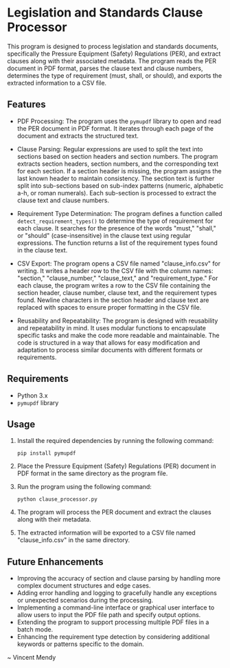 # Legislation and Standards Clause Processor

This program is designed to process legislation and standards documents, specifically the Pressure Equipment (Safety) Regulations (PER), and extract clauses along with their associated metadata. The program reads the PER document in PDF format, parses the clause text and clause numbers, determines the type of requirement (must, shall, or should), and exports the extracted information to a CSV file.

## Features

- PDF Processing: The program uses the `pymupdf` library to open and read the PER document in PDF format. It iterates through each page of the document and extracts the structured text.

- Clause Parsing: Regular expressions are used to split the text into sections based on section headers and section numbers. The program extracts section headers, section numbers, and the corresponding text for each section. If a section header is missing, the program assigns the last known header to maintain consistency. The section text is further split into sub-sections based on sub-index patterns (numeric, alphabetic a-h, or roman numerals). Each sub-section is processed to extract the clause text and clause numbers.

- Requirement Type Determination: The program defines a function called `detect_requirement_types()` to determine the type of requirement for each clause. It searches for the presence of the words "must," "shall," or "should" (case-insensitive) in the clause text using regular expressions. The function returns a list of the requirement types found in the clause text.

- CSV Export: The program opens a CSV file named "clause_info.csv" for writing. It writes a header row to the CSV file with the column names: "section," "clause_number," "clause_text," and "requirement_type." For each clause, the program writes a row to the CSV file containing the section header, clause number, clause text, and the requirement types found. Newline characters in the section header and clause text are replaced with spaces to ensure proper formatting in the CSV file.

- Reusability and Repeatability: The program is designed with reusability and repeatability in mind. It uses modular functions to encapsulate specific tasks and make the code more readable and maintainable. The code is structured in a way that allows for easy modification and adaptation to process similar documents with different formats or requirements.

## Requirements

- Python 3.x
- `pymupdf` library

## Usage

1. Install the required dependencies by running the following command:
   ```
   pip install pymupdf
   ```

2. Place the Pressure Equipment (Safety) Regulations (PER) document in PDF format in the same directory as the program file.

3. Run the program using the following command:
   ```
   python clause_processor.py
   ```

4. The program will process the PER document and extract the clauses along with their metadata.

5. The extracted information will be exported to a CSV file named "clause_info.csv" in the same directory.

## Future Enhancements

- Improving the accuracy of section and clause parsing by handling more complex document structures and edge cases.
- Adding error handling and logging to gracefully handle any exceptions or unexpected scenarios during the processing.
- Implementing a command-line interface or graphical user interface to allow users to input the PDF file path and specify output options.
- Extending the program to support processing multiple PDF files in a batch mode.
- Enhancing the requirement type detection by considering additional keywords or patterns specific to the domain.

~ Vincent Mendy
